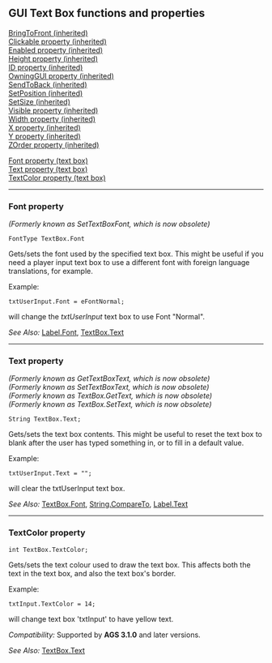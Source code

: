 GUI Text Box functions and properties
-------------------------------------

[BringToFront (inherited)](GUIControl#BringToFront)\
[Clickable property (inherited)](GUIControl#Clickable)\
[Enabled property (inherited)](GUIControl#Enabled)\
[Height property (inherited)](GUIControl#Height)\
[ID property (inherited)](GUIControl#ID)\
[OwningGUI property (inherited)](GUIControl#OwningGUI)\
[SendToBack (inherited)](GUIControl#SendToBack)\
[SetPosition (inherited)](GUIControl#SetPosition)\
[SetSize (inherited)](GUIControl#SetSize)\
[Visible property (inherited)](GUIControl#Visible)\
[Width property (inherited)](GUIControl#Width)\
[X property (inherited)](GUIControl#X)\
[Y property (inherited)](GUIControl#Y)\
[ZOrder property (inherited)](GUIControl#ZOrder)

[Font property (text box)](#Font)\
[Text property (text box)](#Text)\
[TextColor property (text box)](#TextColor)

---

### Font property

*(Formerly known as SetTextBoxFont, which is now obsolete)*

    FontType TextBox.Font

Gets/sets the font used by the specified text box. This might be useful
if you need a player input text box to use a different font with foreign
language translations, for example.

Example:

    txtUserInput.Font = eFontNormal;

will change the *txtUserInput* text box to use Font "Normal".

*See Also:* [Label.Font](Label#Font),
[TextBox.Text](TextBox#Text)

---

### Text property

*(Formerly known as GetTextBoxText, which is now obsolete)*\
*(Formerly known as SetTextBoxText, which is now obsolete)*\
*(Formerly known as TextBox.GetText, which is now obsolete)*\
*(Formerly known as TextBox.SetText, which is now obsolete)*

    String TextBox.Text;

Gets/sets the text box contents. This might be useful to reset the text
box to blank after the user has typed something in, or to fill in a
default value.

Example:

    txtUserInput.Text = "";

will clear the txtUserInput text box.

*See Also:* [TextBox.Font](TextBox#Font),
[String.CompareTo](String#CompareTo),
[Label.Text](Label#Text)

---

### TextColor property

    int TextBox.TextColor;

Gets/sets the text colour used to draw the text box. This affects both
the text in the text box, and also the text box's border.

Example:

    txtInput.TextColor = 14;

will change text box 'txtInput' to have yellow text.

*Compatibility:* Supported by **AGS 3.1.0** and later versions.

*See Also:* [TextBox.Text](TextBox#Text)

